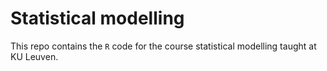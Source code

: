 # Statistical modelling

This repo contains the `R` code for the course statistical modelling taught at KU Leuven.
